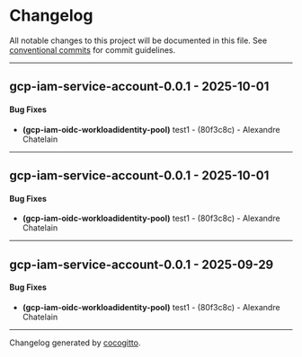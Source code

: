 # Changelog
All notable changes to this project will be documented in this file. See [conventional commits](https://www.conventionalcommits.org/) for commit guidelines.

- - -
## gcp-iam-service-account-0.0.1 - 2025-10-01
#### Bug Fixes
- **(gcp-iam-oidc-workloadidentity-pool)** test1 - (80f3c8c) - Alexandre Chatelain

- - -

## gcp-iam-service-account-0.0.1 - 2025-10-01
#### Bug Fixes
- **(gcp-iam-oidc-workloadidentity-pool)** test1 - (80f3c8c) - Alexandre Chatelain

- - -

## gcp-iam-service-account-0.0.1 - 2025-09-29
#### Bug Fixes
- **(gcp-iam-oidc-workloadidentity-pool)** test1 - (80f3c8c) - Alexandre Chatelain

- - -

Changelog generated by [cocogitto](https://github.com/cocogitto/cocogitto).